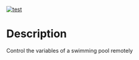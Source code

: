 [![test](https://github.com/davsuapas/swpoolcontroller/workflows/test/badge.svg)](https://github.com/davsuapas/swpoolcontroller/actions?query=workflow%3Atest)

# Description
Control the variables of a swimming pool remotely
